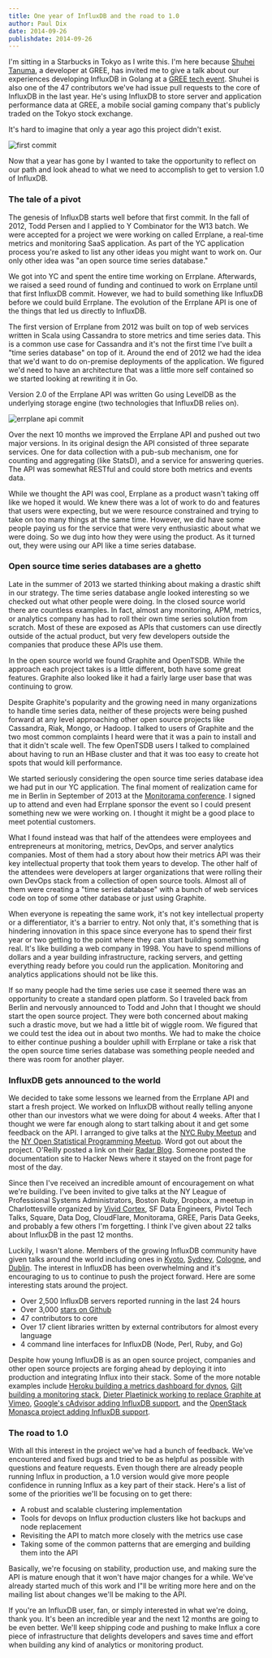 ```yaml
---
title: One year of InfluxDB and the road to 1.0
author: Paul Dix
date: 2014-09-26
publishdate: 2014-09-26
---
```


I'm sitting in a Starbucks in Tokyo as I write this. I'm here because [Shuhei Tanuma](https://github.com/chobie), a developer at GREE, has invited me to give a talk about our experiences developing InfluxDB in Golang at a [GREE tech event](https://atnd.org/events/55464). Shuhei is also one of the 47 contributors we've had issue pull requests to the core of InfluxDB in the last year. He's using InfluxDB to store server and application performance data at GREE, a mobile social gaming company that's publicly traded on the Tokyo stock exchange.

It's hard to imagine that only a year ago this project didn't exist.

![first commit](/img/blog/first_commit.png)

Now that a year has gone by I wanted to take the opportunity to reflect on our path and look ahead to what we need to accomplish to get to version 1.0 of InfluxDB.

### The tale of a pivot

The genesis of InfluxDB starts well before that first commit. In the fall of 2012, Todd Persen and I applied to Y Combinator for the W13 batch. We were accepted for a project we were working on called Errplane, a real-time metrics and monitoring SaaS application. As part of the YC application process you're asked to list any other ideas you might want to work on. Our only other idea was "an open source time series database."

We got into YC and spent the entire time working on Errplane. Afterwards, we raised a seed round of funding and continued to work on Errplane until that first InfluxDB commit. However, we had to build something like InfluxDB before we could build Errplane. The evolution of the Errplane API is one of the things that led us directly to InfluxDB.

The first version of Errplane from 2012 was built on top of web services written in Scala using Cassandra to store metrics and time series data. This is a common use case for Cassandra and it's not the first time I've built a "time series database" on top of it. Around the end of 2012 we had the idea that we'd want to do on-premise deployments of the application. We figured we'd need to have an architecture that was a little more self contained so we started looking at rewriting it in Go.

Version 2.0 of the Errplane API was written Go using LevelDB as the underlying storage engine (two technologies that InfluxDB relies on).

![errplane api commit](/img/blog/errplane_api_commit.png)

Over the next 10 months we improved the Errplane API and pushed out two major versions. In its original design the API consisted of three separate services. One for data collection with a pub-sub mechanism, one for counting and aggregating (like StatsD), and a service for answering queries. The API was somewhat RESTful and could store both metrics and events data.

While we thought the API was cool, Errplane as a product wasn't taking off like we hoped it would. We knew there was a lot of work to do and features that users were expecting, but we were resource constrained and trying to take on too many things at the same time. However, we did have some people paying us for the service that were very enthusiastic about what we were doing. So we dug into how they were using the product. As it turned out, they were using our API like a time series database.

### Open source time series databases are a ghetto

Late in the summer of 2013 we started thinking about making a drastic shift in our strategy. The time series database angle looked interesting so we checked out what other people were doing. In the closed source world there are countless examples. In fact, almost any monitoring, APM, metrics, or analytics company has had to roll their own time series solution from scratch. Most of these are exposed as APIs that customers can use directly outside of the actual product, but very few developers outside the companies that produce these APIs use them. 

In the open source world we found Graphite and OpenTSDB. While the approach each project takes is a little different, both have some great features. Graphite also looked like it had a fairly large user base that was continuing to grow.

Despite Graphite's popularity and the growing need in many organizations to handle time series data, neither of these projects were being pushed forward at any level approaching other open source projects like Cassandra, Riak, Mongo, or Hadoop. I talked to users of Graphite and the two most common complaints I heard were that it was a pain to install and that it didn't scale well. The few OpenTSDB users I talked to complained about having to run an HBase cluster and that it was too easy to create hot spots that would kill performance.

We started seriously considering the open source time series database idea we had put in our YC application. The final moment of realization came for me in Berlin in September of 2013 at the [Monitorama conference](http://monitorama.eu). I signed up to attend and even had Errplane sponsor the event so I could present something new we were working on. I thought it might be a good place to meet potential customers.

What I found instead was that half of the attendees were employees and entrepreneurs at monitoring, metrics, DevOps, and server analytics companies. Most of them had a story about how their metrics API was their key intellectual property that took them years to develop. The other half of the attendees were developers at larger organizations that were rolling their own DevOps stack from a collection of open source tools. Almost all of them were creating a "time series database" with a bunch of web services code on top of some other database or just using Graphite.

When everyone is repeating the same work, it's not key intellectual property or a differentiator, it's a barrier to entry. Not only that, it's something that is hindering innovation in this space since everyone has to spend their first year or two getting to the point where they can start building something real. It's like building a web company in 1998. You have to spend millions of dollars and a year building infrastructure, racking servers, and getting everything ready before you could run the application. Monitoring and analytics applications should not be like this.

If so many people had the time series use case it seemed there was an opportunity to create a standard open platform. So I traveled back from Berlin and nervously announced to Todd and John that I thought we should start the open source project. They were both concerned about making such a drastic move, but we had a little bit of wiggle room. We figured that we could test the idea out in about two months. We had to make the choice to either continue pushing a boulder uphill with Errplane or take a risk that the open source time series database was something people needed and there was room for another player.

### InfluxDB gets announced to the world

We decided to take some lessons we learned from the Errplane API and start a fresh project. We worked on InfluxDB without really telling anyone other than our investors what we were doing for about 4 weeks. After that I thought we were far enough along to start talking about it and get some feedback on the API. I arranged to give talks at the [NYC Ruby Meetup](http://www.meetup.com/NYC-rb/events/141323452/) and the [NY Open Statistical Programming Meetup](http://www.meetup.com/nyhackr/events/148609252/). Word got out about the project. O'Reilly posted a link on their [Radar Blog](http://radar.oreilly.com/2013/11/four-short-links-5-november-2013.html). Someone posted the documentation site to Hacker News where it stayed on the front page for most of the day.

Since then I've received an incredible amount of encouragement on what we're building. I've been invited to give talks at the NY League of Professional Systems Administrators, Boston Ruby, Dropbox, a meetup in Charlottesville organized by [Vivid Cortex](https://vividcortex.com/), SF Data Engineers, Pivtol Tech Talks, Square, Data Dog, CloudFlare, Monitorama, GREE, Paris Data Geeks, and probably a few others I'm forgetting. I think I've given about 22 talks about InfluxDB in the past 12 months.

Luckily, I wasn't alone. Members of the growing InfluxDB community have given talks around the world including ones in [Kyoto](https://speakerdeck.com/smly/influxdb-and-leveldb-inside-out), [Sydney](http://www.meetup.com/devops-sydney/events/118488982/), [Cologne](http://www.colognerb.de/topics/zeitreihendaten-mit-influxdb), and [Dublin](https://2014.nosql-matters.org/dub/abstracts/#abstract_5279382692). The interest in InfluxDB has been overwhelming and it's encouraging to us to continue to push the project forward. Here are some interesting stats around the project.

* Over 2,500 InfluxDB servers reported running in the last 24 hours
* Over 3,000 [stars on Github](https://github.com/influxdb/influxdb)
* 47 contributors to core
* Over 17 client libraries written by external contributors for almost every language
* 4 command line interfaces for InfluxDB (Node, Perl, Ruby, and Go)

Despite how young InfluxDB is as an open source project, companies and other open source projects are forging ahead by deploying it into production and integrating Influx into their stack. Some of the more notable examples include [Heroku building a metrics dashboard for dynos](https://blog.heroku.com/archives/2014/8/5/new-dashboard-and-metrics-beta#heroku-metrics), [Gilt building a monitoring stack](http://tech.gilt.com/post/98337737919/slideshows-and-photos-from-last-nights-dublin-scala-ug), [Dieter Plaetinick working to replace Graphite at Vimeo](http://dieter.plaetinck.be/influxdb-as-graphite-backend-part2.html), [Google's cAdvisor adding InfluxDB support](https://github.com/google/cadvisor), and the [OpenStack Monasca project adding InfluxDB support](https://wiki.openstack.org/wiki/Monasca).

### The road to 1.0

With all this interest in the project we've had a bunch of feedback. We've encountered and fixed bugs and tried to be as helpful as possible with questions and feature requests. Even though there are already people running Influx in production, a 1.0 version would give more people confidence in running Influx as a key part of their stack. Here's a list of some of the priorities we'll be focusing on to get there:

* A robust and scalable clustering implementation
* Tools for devops on Influx production clusters like hot backups and node replacement
* Revisiting the API to match more closely with the metrics use case
* Taking some of the common patterns that are emerging and building them into the API

Basically, we're focusing on stability, production use, and making sure the API is mature enough that it won't have major changes for a while. We've already started much of this work and I"ll be writing more here and on the mailing list about changes we'll be making to the API.

If you're an InfluxDB user, fan, or simply interested in what we're doing, thank you. It's been an incredible year and the next 12 months are going to be even better. We'll keep shipping code and pushing to make Influx a core piece of infrastructure that delights developers and saves time and effort when building any kind of analytics or monitoring product.